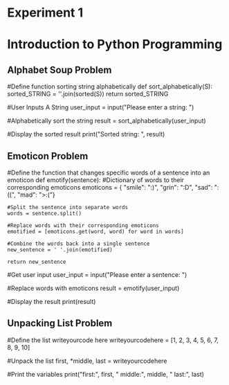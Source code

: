 # Experiment 1
# Introduction to Python Programming


## Alphabet Soup Problem
#Define function sorting string alphabetically
def sort_alphabetically(S):
		sorted_STRING = ''.join(sorted(S))
    return sorted_STRING

#User Inputs A String
user_input = input("Please enter a string: ")

#Alphabetically sort the string
result = sort_alphabetically(user_input)

#Display the sorted result
print("Sorted string: ", result)


## Emoticon Problem
#Define the function that changes specific words of a sentence into an emoticon
def emotify(sentence):
    #Dictionary of words to their corresponding emoticons
    emoticons = { "smile": ":)", "grin": ":D", "sad": ":((", "mad": ">:("}
    
    #Split the sentence into separate words
    words = sentence.split()
    
    #Replace words with their corresponding emoticons
    emotified = [emoticons.get(word, word) for word in words]
    
    #Combine the words back into a single sentence
    new_sentence = ' '.join(emotified)
    
    return new_sentence
    
#Get user input
user_input = input("Please enter a sentence: ")

#Replace words with emoticons
result = emotify(user_input)

#Display the result
print(result)


## Unpacking List Problem
#Define the list writeyourcode here
writeyourcodehere = [1, 2, 3, 4, 5, 6, 7, 8, 9, 10]

#Unpack the list
first, *middle, last = writeyourcodehere

#Print the variables
print("first:", first, " middle:", middle, " last:", last)
